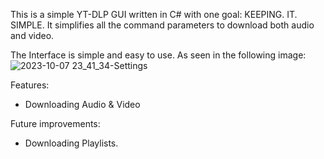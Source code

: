 This is a simple YT-DLP GUI written in C# with one goal: KEEPING. IT. SIMPLE.
It simplifies all the command parameters to download both audio and video.

The Interface is simple and easy to use. As seen in the following image:
![2023-10-07 23_41_34-Settings](https://github.com/quaatos/YoutubeDownloader/assets/93578678/566b0d0e-88e1-4257-a600-820179879f01)

Features:
  - Downloading Audio & Video 


Future improvements:
  - Downloading Playlists.
